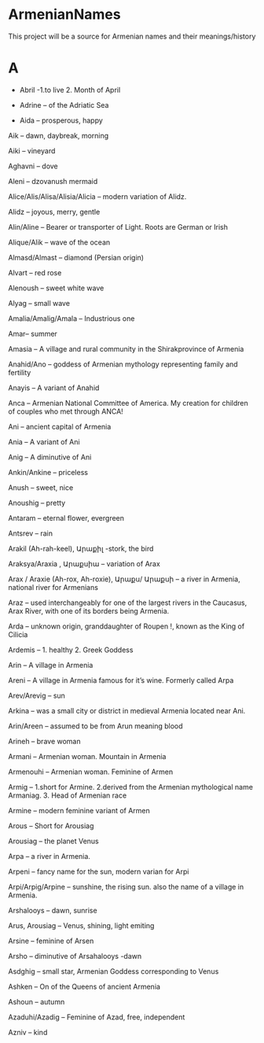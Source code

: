 # ArmenianNames
This project will be a source for Armenian names and their meanings/history

# A
- Abril -1.to live 2. Month of April

- Adrine – of the Adriatic Sea 

- Aida – prosperous, happy  

Aik – dawn, daybreak, morning 

Aiki – vineyard  

Aghavni – dove 

Aleni – dzovanush mermaid

Alice/Alis/Alisa/Alisia/Alicia – modern variation of Alidz.   

Alidz – joyous, merry, gentle  

Alin/Aline – Bearer or transporter of Light. Roots are German or Irish  

Alique/Alik – wave of the ocean  

Almasd/Almast – diamond (Persian origin) 

Alvart – red rose  

Alenoush – sweet white wave  

Alyag – small wave  

Amalia/Amalig/Amala – Industrious one 

Amar– summer 

Amasia – A village and rural community in the Shirakprovince of Armenia

Anahid/Ano – goddess of Armenian mythology representing family and fertility 

Anayis – A variant of Anahid 

Anca – Armenian National Committee of America. My creation for children of couples who met through ANCA!   

Ani – ancient capital of Armenia  

Ania – A variant of Ani  

Anig – A diminutive of Ani  

Ankin/Ankine – priceless  

Anush – sweet, nice 

Anoushig – pretty 

Antaram – eternal flower, evergreen 

Antsrev – rain 

Arakil (Ah-rah-keel), Արաքիլ -stork, the bird

Araksya/Araxia , Արաքսիա – variation of Arax  

Arax / Araxie (Ah-rox, Ah-roxie), Արաքս/ Արաքսի – a river in Armenia, national river for Armenians 

Araz – used interchangeably for one of the largest rivers in the Caucasus, Arax River, with one of its borders being Armenia.  

Arda – unknown origin, granddaughter of Roupen !, known as the King of Cilicia 

Ardemis – 1. healthy  2. Greek Goddess 

Arin – A village in Armenia 

Areni – A village in Armenia famous for it’s wine. Formerly called Arpa  

Arev/Arevig – sun 

Arkina – was a small city or district in medieval Armenia located near Ani. 

Arin/Areen – assumed to be  from Arun meaning blood  

Arineh – brave woman 

Armani – Armenian woman. Mountain in Armenia

Armenouhi – Armenian woman. Feminine of Armen 

Armig – 1.short for Armine. 2.derived from the Armenian mythological name Armaniag. 3. Head of  Armenian race

Armine – modern feminine variant of Armen 

Arous – Short for Arousiag 

Arousiag – the planet Venus  

Arpa – a river in Armenia.  

Arpeni – fancy name for the sun, modern varian for Arpi 

Arpi/Arpig/Arpine – sunshine, the rising sun. also the name of a village in Armenia. 

Arshalooys – dawn, sunrise  

Arus, Arousiag – Venus, shining, light emiting   

Arsine – feminine of Arsen 

Arsho – diminutive of Arsahalooys -dawn 

Asdghig – small star, Armenian Goddess corresponding to Venus  

Ashken – On of the Queens of ancient Armenia   

Ashoun – autumn 

Azaduhi/Azadig – Feminine of Azad, free, independent  

Azniv – kind
